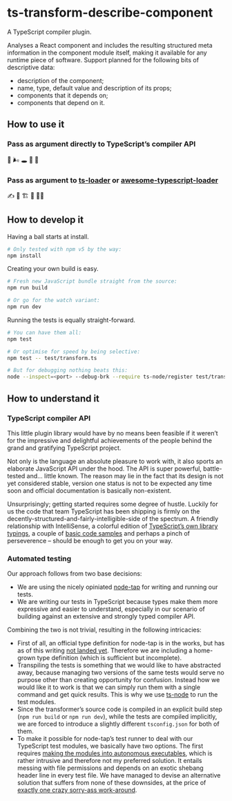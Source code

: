 # ts-transform-describe-component

A TypeScript compiler plugin.

Analyses a React component and includes the resulting structured meta information in the component module itself, making it available for any runtime piece of software. Support planned for the following bits of descriptive data:

* description of the component;
* name, type, default value and description of its props;
* components that it depends on;
* components that depend on it.

## How to use it

### Pass as argument directly to TypeScript’s compiler API

👷 🌬 🕳 🚧 🤷

### Pass as argument to [ts-loader](https://github.com/TypeStrong/ts-loader) or [awesome-typescript-loader](https://github.com/s-panferov/awesome-typescript-loader)

✍ 🔧 🏗 🔨 👨‍💻 

## How to develop it

Having a ball starts at install.

```bash
# Only tested with npm v5 by the way:
npm install
```

Creating your own build is easy.

```bash
# Fresh new JavaScript bundle straight from the source:
npm run build

# Or go for the watch variant:
npm run dev
```

Running the tests is equally straight-forward.

```bash
# You can have them all:
npm test

# Or optimise for speed by being selective:
npm test -- test/transform.ts

# But for debugging nothing beats this:
node --inspect=<port> --debug-brk --require ts-node/register test/transform.ts
```

## How to understand it

### TypeScript compiler API

This little plugin library would have by no means been feasible if it weren’t for the impressive and delightful achievements of the people behind the grand and gratifying TypeScript project.

Not only is the language an absolute pleasure to work with, it also sports an elaborate JavaScript API under the hood. The API is super powerful, battle-tested and… little known. The reason may lie in the fact that its design is not yet considered stable, version one status is not to be expected any time soon and official documentation is basically non-existent.

Unsurprisingly; getting started requires some degree of hustle. Luckily for us the code that team TypeScript has been shipping is firmly on the decently-structured-and-fairly-intelligible-side of the spectrum. A friendly relationship with IntelliSense, a colorful edition of [TypeScript’s own library typings](https://github.com/Microsoft/TypeScript/blob/master/lib/typescript.d.ts), a couple of [basic code samples](https://github.com/Microsoft/TypeScript/wiki/Using-the-Compiler-API) and perhaps a pinch of perseverence – should be enough to get you on your way.

### Automated testing

Our approach follows from two base decisions:

* We are using the nicely opiniated [node-tap](http://www.node-tap.org/) for writing and running our tests.
* We are writing our tests in TypeScript because types make them more expressive and easier to understand, especially in our scenario of building against an extensive and strongly typed compiler API.

Combining the two is not trivial, resulting in the following intricacies: 

* First of all, an official type definition for node-tap is in the works, but has as of this writing [not landed yet](https://github.com/tapjs/node-tap/pull/381). Therefore we are including a home-grown type definition (which is sufficient but incomplete).
* Transpiling the tests is something that we would like to have abstracted away, because managing two versions of the same tests would serve no purpose other than creating opportunity for confusion. Instead how we would like it to work is that we can simply run them with a single command and get quick results. This is why we use [ts-node](https://github.com/TypeStrong/ts-node) to run the test modules.
* Since the transformer’s source code is compiled in an explicit build step (`npm run build` or `npm run dev`), while the tests are compiled implicitly, we are forced to introduce a slightly different `tsconfig.json` for both of them.
* To make it possible for node-tap’s test runner to deal with our TypeScript test modules, we basically have two options. The first requires [making the modules into autonomous executables](https://github.com/tapjs/node-tap/issues/313#issuecomment-250067741), which is rather intrusive and therefore not my preferred solution. It entails messing with file permissions and depends on an exotic shebang header line in every test file. We have managed to devise an alternative solution that suffers from none of these downsides, at the price of [exactly one crazy sorry-ass work-around](https://github.com/timmolendijk/ts-transform-describe-component/blob/master/test/helpers/run.js#L32).